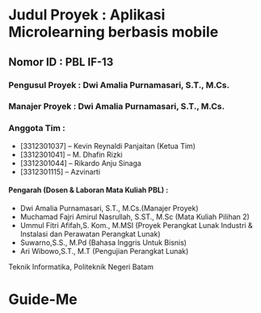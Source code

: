 # Judul Proyek : Aplikasi Microlearning berbasis mobile

## Nomor ID	: PBL IF-13

### Pengusul Proyek	:	Dwi Amalia Purnamasari, S.T., M.Cs.

### Manajer Proyek	:	Dwi Amalia Purnamasari, S.T., M.Cs.

### Anggota Tim : 
- [3312301037] – Kevin Reynaldi Panjaitan (Ketua Tim)
- [3312301041] – M. Dhafin Rizki
- [3312301044] – Rikardo Anju Sinaga
- [3312301115] – Azvinarti

#### Pengarah (Dosen & Laboran Mata Kuliah PBL) : 
- Dwi Amalia Purnamasari, S.T., M.Cs.(Manajer Proyek)
- Muchamad Fajri Amirul Nasrullah, S.ST., M.Sc (Mata Kuliah Pilihan 2)
- Ummul Fitri Afifah,S. Kom., M.MSI (Proyek Perangkat Lunak Industri & Instalasi dan Perawatan Perangkat Lunak)
- Suwarno,S.S., M.Pd (Bahasa Inggris Untuk Bisnis)
- Ari Wibowo,S.T., M.T (Pengujian Perangkat Lunak)

Teknik Informatika, Politeknik Negeri Batam
# Guide-Me